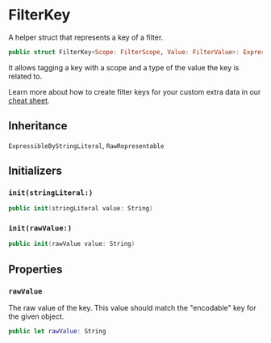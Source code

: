 # FilterKey

A helper struct that represents a key of a filter.

``` swift
public struct FilterKey<Scope: FilterScope, Value: FilterValue>: ExpressibleByStringLiteral, RawRepresentable 
```

It allows tagging a key with a scope and a type of the value the key is related to.

Learn more about how to create filter keys for your custom extra data in our [cheat sheet](https://github.com/GetStream/stream-chat-swift/wiki/StreamChat-SDK-Cheat-Sheet#query-filters).

## Inheritance

`ExpressibleByStringLiteral`, `RawRepresentable`

## Initializers

### `init(stringLiteral:)`

``` swift
public init(stringLiteral value: String) 
```

### `init(rawValue:)`

``` swift
public init(rawValue value: String) 
```

## Properties

### `rawValue`

The raw value of the key. This value should match the "encodable" key for the given object.

``` swift
public let rawValue: String
```
